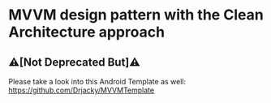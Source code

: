 # MVVM design pattern with the Clean Architecture approach

## ⚠️[Not Deprecated But]⚠️
Please take a look into this Android Template as well: https://github.com/Drjacky/MVVMTemplate
